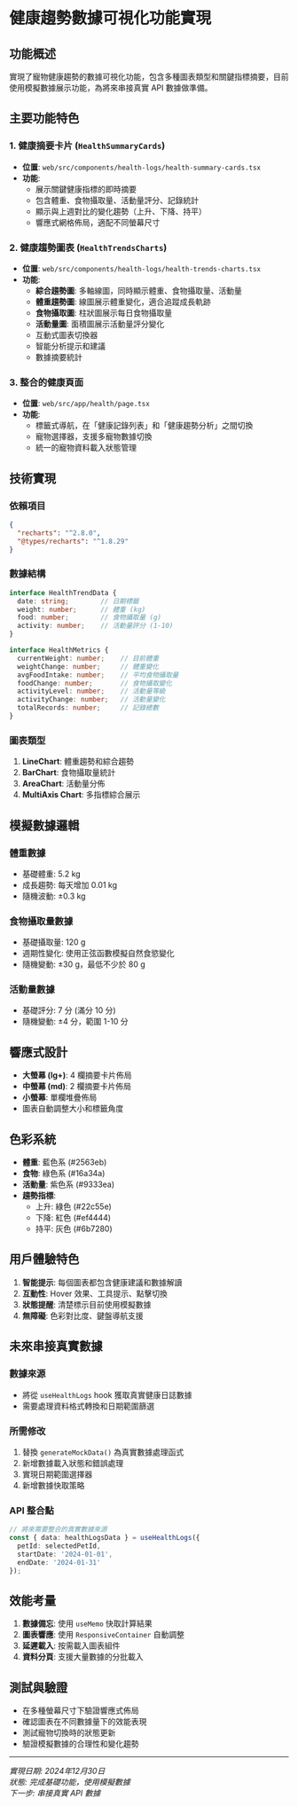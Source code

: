 # 健康趨勢數據可視化功能實現

## 功能概述

實現了寵物健康趨勢的數據可視化功能，包含多種圖表類型和關鍵指標摘要，目前使用模擬數據展示功能，為將來串接真實 API 數據做準備。

## 主要功能特色

### 1. 健康摘要卡片 (`HealthSummaryCards`)
- **位置**: `web/src/components/health-logs/health-summary-cards.tsx`
- **功能**: 
  - 展示關鍵健康指標的即時摘要
  - 包含體重、食物攝取量、活動量評分、記錄統計
  - 顯示與上週對比的變化趨勢（上升、下降、持平）
  - 響應式網格佈局，適配不同螢幕尺寸

### 2. 健康趨勢圖表 (`HealthTrendsCharts`)
- **位置**: `web/src/components/health-logs/health-trends-charts.tsx`
- **功能**:
  - **綜合趨勢圖**: 多軸線圖，同時顯示體重、食物攝取量、活動量
  - **體重趨勢圖**: 線圖展示體重變化，適合追蹤成長軌跡
  - **食物攝取圖**: 柱狀圖展示每日食物攝取量
  - **活動量圖**: 面積圖展示活動量評分變化
  - 互動式圖表切換器
  - 智能分析提示和建議
  - 數據摘要統計

### 3. 整合的健康頁面
- **位置**: `web/src/app/health/page.tsx`
- **功能**:
  - 標籤式導航，在「健康記錄列表」和「健康趨勢分析」之間切換
  - 寵物選擇器，支援多寵物數據切換
  - 統一的寵物資料載入狀態管理

## 技術實現

### 依賴項目
```json
{
  "recharts": "^2.8.0",
  "@types/recharts": "^1.8.29"
}
```

### 數據結構
```typescript
interface HealthTrendData {
  date: string;        // 日期標籤
  weight: number;      // 體重 (kg)
  food: number;        // 食物攝取量 (g)
  activity: number;    // 活動量評分 (1-10)
}

interface HealthMetrics {
  currentWeight: number;    // 目前體重
  weightChange: number;     // 體重變化
  avgFoodIntake: number;    // 平均食物攝取量
  foodChange: number;       // 食物攝取變化
  activityLevel: number;    // 活動量等級
  activityChange: number;   // 活動量變化  
  totalRecords: number;     // 記錄總數
}
```

### 圖表類型
1. **LineChart**: 體重趨勢和綜合趨勢
2. **BarChart**: 食物攝取量統計
3. **AreaChart**: 活動量分佈
4. **MultiAxis Chart**: 多指標綜合展示

## 模擬數據邏輯

### 體重數據
- 基礎體重: 5.2 kg
- 成長趨勢: 每天增加 0.01 kg
- 隨機波動: ±0.3 kg

### 食物攝取量數據
- 基礎攝取量: 120 g
- 週期性變化: 使用正弦函數模擬自然食慾變化
- 隨機變動: ±30 g，最低不少於 80 g

### 活動量數據
- 基礎評分: 7 分 (滿分 10 分)
- 隨機變動: ±4 分，範圍 1-10 分

## 響應式設計

- **大螢幕 (lg+)**: 4 欄摘要卡片佈局
- **中螢幕 (md)**: 2 欄摘要卡片佈局  
- **小螢幕**: 單欄堆疊佈局
- 圖表自動調整大小和標籤角度

## 色彩系統

- **體重**: 藍色系 (#2563eb)
- **食物**: 綠色系 (#16a34a)  
- **活動量**: 紫色系 (#9333ea)
- **趨勢指標**: 
  - 上升: 綠色 (#22c55e)
  - 下降: 紅色 (#ef4444)
  - 持平: 灰色 (#6b7280)

## 用戶體驗特色

1. **智能提示**: 每個圖表都包含健康建議和數據解讀
2. **互動性**: Hover 效果、工具提示、點擊切換
3. **狀態提醒**: 清楚標示目前使用模擬數據
4. **無障礙**: 色彩對比度、鍵盤導航支援

## 未來串接真實數據

### 數據來源
- 將從 `useHealthLogs` hook 獲取真實健康日誌數據
- 需要處理資料格式轉換和日期範圍篩選

### 所需修改
1. 替換 `generateMockData()` 為真實數據處理函式
2. 新增數據載入狀態和錯誤處理
3. 實現日期範圍選擇器
4. 新增數據快取策略

### API 整合點
```typescript
// 將來需要整合的真實數據來源
const { data: healthLogsData } = useHealthLogs({ 
  petId: selectedPetId,
  startDate: '2024-01-01',
  endDate: '2024-01-31'
});
```

## 效能考量

1. **數據備忘**: 使用 `useMemo` 快取計算結果
2. **圖表響應**: 使用 `ResponsiveContainer` 自動調整
3. **延遲載入**: 按需載入圖表組件
4. **資料分頁**: 支援大量數據的分批載入

## 測試與驗證

- 在多種螢幕尺寸下驗證響應式佈局
- 確認圖表在不同數據量下的效能表現
- 測試寵物切換時的狀態更新
- 驗證模擬數據的合理性和變化趨勢

---

*實現日期: 2024年12月30日*  
*狀態: 完成基礎功能，使用模擬數據*  
*下一步: 串接真實 API 數據*
